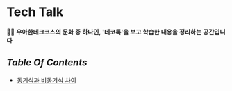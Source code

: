 # Tech Talk

🧑🏻‍ **우아한테크코스의 문화 중 하나인, '테코톡'을 보고 학습한 내용을 정리하는 공간입니다**

## ***Table Of Contents***

- [동기식과 비동기식 차이](https://github.com/Jinuk93/tech-talk/blob/main/docs/%EB%8F%99%EA%B8%B0%EC%8B%9D%EA%B3%BC%20%EB%B9%84%EB%8F%99%EA%B8%B0%EC%8B%9D%20%EC%B0%A8%EC%9D%B4.md)
